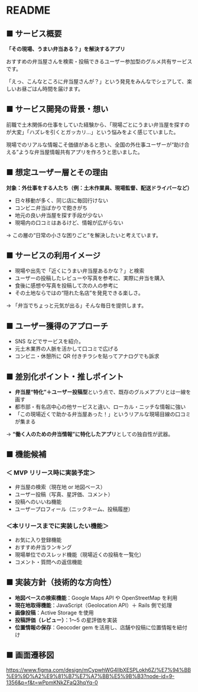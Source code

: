# README

## ■ サービス概要

**「その現場、うまい弁当ある？」を解決するアプリ**

おすすめの弁当屋さんを検索・投稿できるユーザー参加型のグルメ共有サービスです。

「えっ、こんなところに弁当屋さんが？」という発見をみんなでシェアして、楽しいお昼ごはん時間を届けます。

## ■ サービス開発の背景・想い

前職で土木関係の仕事をしていた経験から、「現場ごとにうまい弁当屋を探すのが大変」「ハズレを引くとガッカリ…」という悩みをよく感じていました。

現場でのリアルな情報こそ価値があると思い、全国の外仕事ユーザーが“助け合える”ような弁当屋情報共有アプリを作ろうと思いました。

## ■ 想定ユーザー層とその理由

**対象：外仕事をする人たち（例：土木作業員、現場監督、配送ドライバーなど）**

- 日々移動が多く、同じ店に毎回行けない
- コンビニ弁当ばかりで飽きがち
- 地元の良い弁当屋を探す手段が少ない
- 現場内の口コミはあるけど、情報が広がらない

→ この層の“日常の小さな困りごと”を解決したいと考えています。

## ■ サービスの利用イメージ

- 現場や出先で「近くにうまい弁当屋あるかな？」と検索
- ユーザーの投稿したレビューや写真を参考に、実際に弁当を購入
- 食後に感想や写真を投稿して次の人の参考に
- その土地ならではの“隠れた名店”を発見できる楽しさ。

→ 「弁当でちょっと元気が出る」そんな毎日を提供します。

## ■ ユーザー獲得のアプローチ

- SNS などでサービスを紹介。
- 元土木業界の人脈を活かして口コミで広げる
- コンビニ・休憩所に QR 付きチラシを貼ってアナログでも訴求

## ■ 差別化ポイント・推しポイント

- **弁当屋“特化”＋ユーザー投稿型**という点で、既存のグルメアプリとは一線を画す
- 都市部・有名店中心の他サービスと違い、ローカル・ニッチな情報に強い
- 「この現場近くで助かる弁当屋あった！」というリアルな現場目線の口コミが集まる

→ **“働く人のための弁当情報”に特化したアプリ**としての独自性が武器。

## ■ 機能候補

### ＜ MVP リリース時に実装予定＞

- 弁当屋の検索（現在地 or 地図ベース）
- ユーザー投稿（写真、星評価、コメント）
- 投稿へのいいね機能
- ユーザープロフィール（ニックネーム、投稿履歴）

### ＜本リリースまでに実装したい機能＞

- お気に入り登録機能
- おすすめ弁当ランキング
- 現場単位でのスレッド機能（現場近くの投稿を一覧化）
- コメント・質問への返信機能

## ■ 実装方針（技術的な方向性）

- **地図ベースの検索機能**：Google Maps API や OpenStreetMap を利用
- **現在地取得機能**：JavaScript（Geolocation API）＋ Rails 側で処理
- **画像投稿**：Active Storage を使用
- **投稿評価（レビュー）**：1〜5 の星評価を実装
- **位置情報の保存**：Geocoder gem を活用し、店舗や投稿に位置情報を紐付け

## ■ 画面遷移図

https://www.figma.com/design/mCypwhWG4lIbXESPLokh6Z/%E7%94%BB%E9%9D%A2%E9%81%B7%E7%A7%BB%E5%9B%B3?node-id=9-1356&p=f&t=wPpmKNkZFaQ3hqYq-0
